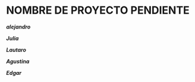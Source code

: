 # NOMBRE DE PROYECTO PENDIENTE

***alejandro***

***Julia***

***Lautaro***

***Agustina***

***Edgar***
